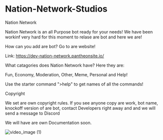 # Nation-Network-Studios

Nation Network

Nation Network is an all Purpose bot ready for your needs!
We have been workinf very hard for this moment to relase are bot
and here we are!

How can you add are bot?
Go to are website!

Link: https://dev-nation-network.pantheonsite.io/

What catagories does Nation Network have?
Here they are:

Fun, Economy, Moderation, Other, Meme, Personal and Help!

Use the starter command ">help" to get names of all the commands!

Copyright

We set are own copyright rules.
If you see anyone copy are work, bot name, knockoff version of are bot, contact Developers right away and and we will send a message to Discord

We will have are own Documentation soon.

![video_image (1)](https://user-images.githubusercontent.com/86806040/128650979-d240adc3-f4e7-4f15-8379-f50b8c0c623f.jpeg)
